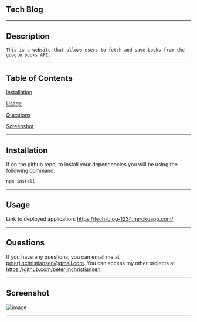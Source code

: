 ## Tech Blog

---
## Description

    This is a website that allows users to fetch and save books from the google books API.

---



## Table of Contents

[Installation](#installation)

[Usage](#usage)

[Questions](#questions)

[Screenshot](#screenshot)

---



## Installation

If on the github repo, to install your dependencies you will be using the following command:

    npm install

---




## Usage

Link to deployed application: https://tech-blog-1234.herokuapp.com/

---



## Questions

If you have any questions, you can email me at peterjinchristiansen@gmail.com. You can access my other projects at https://github.com/peterjinchristiansen.


---



## Screenshot

![image](https://user-images.githubusercontent.com/82626937/138556892-4f2fbab5-b869-4dc5-994a-a8c58117c137.png)

---